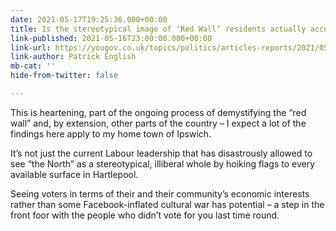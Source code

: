 ```yaml
---
date: 2021-05-17T19:25:36.000+00:00
title: Is the stereotypical image of ‘Red Wall’ residents actually accurate?
link-published: 2021-05-16T23:00:00.000+00:00
link-url: https://yougov.co.uk/topics/politics/articles-reports/2021/05/17/stereotypical-image-red-wall-residents-accurate
link-author: Patrick English
mb-cat: ''
hide-from-twitter: false

---
```

This is heartening, part of the ongoing process of demystifying the “red wall” and, by extension, other parts of the country – I expect a lot of the findings here apply to my home town of Ipswich.

It’s not just the current Labour leadership that has disastrously allowed to see “the North” as a stereotypical, illiberal whole by hoiking flags to every available surface in Hartlepool.

Seeing voters in terms of their and their community’s economic interests rather than some Facebook-inflated cultural war has potential – a step in the front foor with the people who didn’t vote for you last time round.